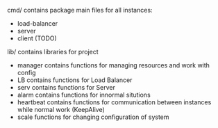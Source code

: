 cmd/
contains package main files for all instances:
- load-balancer
- server
- client (TODO)

lib/ 
contains libraries for project
- manager
  contains functions for managing resources and work with config
- LB
  contains functions for Load Balancer
- serv
  contains functions for Server
- alarm
  contains functions for innormal situtions
- heartbeat
  contains functions for communication between instances while normal work (KeepAlive)
- scale
  functions for changing configuration of system 
